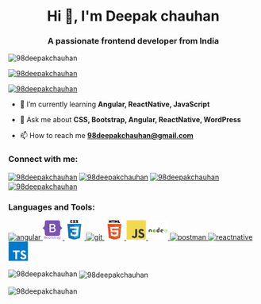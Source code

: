 <h1 align="center">Hi 👋, I'm Deepak chauhan</h1>
<h3 align="center">A passionate frontend developer from India</h3>

<p align="left"> <img src="https://komarev.com/ghpvc/?username=98deepakchauhan&label=Profile%20views&color=0e75b6&style=flat" alt="98deepakchauhan" /> </p>

<p align="left"> <a href="https://github.com/ryo-ma/github-profile-trophy"><img src="https://github-profile-trophy.vercel.app/?username=98deepakchauhan" alt="98deepakchauhan" /></a> </p>

<p align="left"> <a href="https://twitter.com/98deepakchauhan" target="blank"><img src="https://img.shields.io/twitter/follow/98deepakchauhan?logo=twitter&style=for-the-badge" alt="98deepakchauhan" /></a> </p>

- 🌱 I’m currently learning **Angular, ReactNative, JavaScript**

- 💬 Ask me about **CSS, Bootstrap, Angular, ReactNative, WordPress**

- 📫 How to reach me **98deepakchauhan@gmail.com**

<h3 align="left">Connect with me:</h3>
<p align="left">
<a href="https://twitter.com/98deepakchauhan" target="blank"><img align="center" src="https://raw.githubusercontent.com/rahuldkjain/github-profile-readme-generator/master/src/images/icons/Social/twitter.svg" alt="98deepakchauhan" height="30" width="40" /></a>
<a href="https://linkedin.com/in/98deepakchauhan" target="blank"><img align="center" src="https://raw.githubusercontent.com/rahuldkjain/github-profile-readme-generator/master/src/images/icons/Social/linked-in-alt.svg" alt="98deepakchauhan" height="30" width="40" /></a>
<a href="https://fb.com/98deepakchauhan" target="blank"><img align="center" src="https://raw.githubusercontent.com/rahuldkjain/github-profile-readme-generator/master/src/images/icons/Social/facebook.svg" alt="98deepakchauhan" height="30" width="40" /></a>
<a href="https://instagram.com/98deepakchauhan" target="blank"><img align="center" src="https://raw.githubusercontent.com/rahuldkjain/github-profile-readme-generator/master/src/images/icons/Social/instagram.svg" alt="98deepakchauhan" height="30" width="40" /></a>
</p>

<h3 align="left">Languages and Tools:</h3>
<p align="left"> <a href="https://angular.io" target="_blank" rel="noreferrer"> <img src="https://angular.io/assets/images/logos/angular/angular.svg" alt="angular" width="40" height="40"/> </a> <a href="https://getbootstrap.com" target="_blank" rel="noreferrer"> <img src="https://raw.githubusercontent.com/devicons/devicon/master/icons/bootstrap/bootstrap-plain-wordmark.svg" alt="bootstrap" width="40" height="40"/> </a> <a href="https://www.w3schools.com/css/" target="_blank" rel="noreferrer"> <img src="https://raw.githubusercontent.com/devicons/devicon/master/icons/css3/css3-original-wordmark.svg" alt="css3" width="40" height="40"/> </a> <a href="https://git-scm.com/" target="_blank" rel="noreferrer"> <img src="https://www.vectorlogo.zone/logos/git-scm/git-scm-icon.svg" alt="git" width="40" height="40"/> </a> <a href="https://www.w3.org/html/" target="_blank" rel="noreferrer"> <img src="https://raw.githubusercontent.com/devicons/devicon/master/icons/html5/html5-original-wordmark.svg" alt="html5" width="40" height="40"/> </a> <a href="https://developer.mozilla.org/en-US/docs/Web/JavaScript" target="_blank" rel="noreferrer"> <img src="https://raw.githubusercontent.com/devicons/devicon/master/icons/javascript/javascript-original.svg" alt="javascript" width="40" height="40"/> </a> <a href="https://nodejs.org" target="_blank" rel="noreferrer"> <img src="https://raw.githubusercontent.com/devicons/devicon/master/icons/nodejs/nodejs-original-wordmark.svg" alt="nodejs" width="40" height="40"/> </a> <a href="https://postman.com" target="_blank" rel="noreferrer"> <img src="https://www.vectorlogo.zone/logos/getpostman/getpostman-icon.svg" alt="postman" width="40" height="40"/> </a> <a href="https://reactnative.dev/" target="_blank" rel="noreferrer"> <img src="https://reactnative.dev/img/header_logo.svg" alt="reactnative" width="40" height="40"/> </a> <a href="https://www.typescriptlang.org/" target="_blank" rel="noreferrer"> <img src="https://raw.githubusercontent.com/devicons/devicon/master/icons/typescript/typescript-original.svg" alt="typescript" width="40" height="40"/> </a> </p>

<p><img align="left" src="https://github-readme-stats.vercel.app/api/top-langs?username=98deepakchauhan&show_icons=true&locale=en&layout=compact" alt="98deepakchauhan" /></p>

<p>&nbsp;<img align="center" src="https://github-readme-stats.vercel.app/api?username=98deepakchauhan&show_icons=true&locale=en" alt="98deepakchauhan" /></p>

<p><img align="center" src="https://github-readme-streak-stats.herokuapp.com/?user=98deepakchauhan&" alt="98deepakchauhan" /></p>

